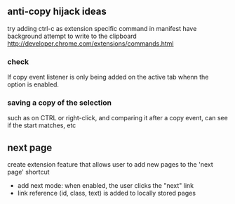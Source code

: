 ## anti-copy hijack ideas
try adding ctrl-c as extension specific command in manifest
	have background attempt to write to the clipboard
	http://developer.chrome.com/extensions/commands.html

### check 
If copy event listener is only being added on the active tab whenn the option is enabled.

### saving a copy of the selection
such as on CTRL or right-click,
and comparing it after a copy event,
can see if the start matches, etc



## next page
create extension feature that allows user to add new pages to the 'next page' shortcut
* add next mode: when enabled, the user clicks the "next" link
* link reference (id, class, text) is added to locally stored pages
